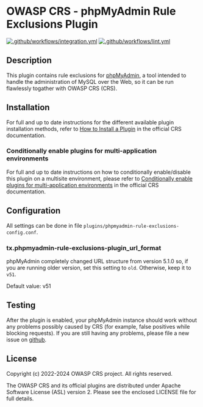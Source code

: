 # OWASP CRS - phpMyAdmin Rule Exclusions Plugin

[![.github/workflows/integration.yml](https://github.com/coreruleset/phpmyadmin-rule-exclusions-plugin/actions/workflows/integration.yml/badge.svg)](https://github.com/coreruleset/phpmyadmin-rule-exclusions-plugin/actions/workflows/integration.yml)
[![.github/workflows/lint.yml](https://github.com/coreruleset/phpmyadmin-rule-exclusions-plugin/actions/workflows/lint.yml/badge.svg)](https://github.com/coreruleset/phpmyadmin-rule-exclusions-plugin/actions/workflows/lint.yml)

## Description

This plugin contains rule exclusions for [phpMyAdmin](https://www.phpmyadmin.net/),
a tool intended to handle the administration of MySQL over the Web, so it can be
run flawlessly togather with OWASP CRS (CRS).

## Installation

For full and up to date instructions for the different available plugin
installation methods, refer to [How to Install a Plugin](https://coreruleset.org/docs/concepts/plugins/#how-to-install-a-plugin)
in the official CRS documentation.

### Conditionally enable plugins for multi-application environments

For full and up to date instructions on how to conditionally enable/disable this plugin on a multisite environment, please refer to [Conditionally enable plugins for multi-application environments](https://coreruleset.org/docs/concepts/plugins/#conditionally-enable-plugins-for-multi-application-environments) in the official CRS documentation.

## Configuration

All settings can be done in file `plugins/phpmyadmin-rule-exclusions-config.conf`.

### tx.phpmyadmin-rule-exclusions-plugin_url_format

phpMyAdmin completely changed URL structure from version 5.1.0 so, if you are
running older version, set this setting to `old`. Otherwise, keep it to `v51`.

Default value: v51

## Testing

After the plugin is enabled, your phpMyAdmin instance should work without any
problems possibly caused by CRS (for example, false positives while blocking
requests). If you are still having any problems, please file a new issue on
[github](https://github.com/coreruleset/phpmyadmin-rule-exclusions-plugin).

## License

Copyright (c) 2022-2024 OWASP CRS project. All rights reserved.

The OWASP CRS and its official plugins are distributed
under Apache Software License (ASL) version 2. Please see the enclosed LICENSE
file for full details.
